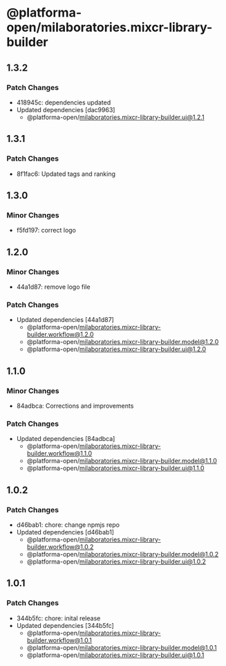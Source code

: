 # @platforma-open/milaboratories.mixcr-library-builder

## 1.3.2

### Patch Changes

- 418945c: dependencies updated
- Updated dependencies [dac9963]
  - @platforma-open/milaboratories.mixcr-library-builder.ui@1.2.1

## 1.3.1

### Patch Changes

- 8f1fac6: Updated tags and ranking

## 1.3.0

### Minor Changes

- f5fd197: correct logo

## 1.2.0

### Minor Changes

- 44a1d87: remove logo file

### Patch Changes

- Updated dependencies [44a1d87]
  - @platforma-open/milaboratories.mixcr-library-builder.workflow@1.2.0
  - @platforma-open/milaboratories.mixcr-library-builder.model@1.2.0
  - @platforma-open/milaboratories.mixcr-library-builder.ui@1.2.0

## 1.1.0

### Minor Changes

- 84adbca: Corrections and improvements

### Patch Changes

- Updated dependencies [84adbca]
  - @platforma-open/milaboratories.mixcr-library-builder.workflow@1.1.0
  - @platforma-open/milaboratories.mixcr-library-builder.model@1.1.0
  - @platforma-open/milaboratories.mixcr-library-builder.ui@1.1.0

## 1.0.2

### Patch Changes

- d46bab1: chore: change npmjs repo
- Updated dependencies [d46bab1]
  - @platforma-open/milaboratories.mixcr-library-builder.workflow@1.0.2
  - @platforma-open/milaboratories.mixcr-library-builder.model@1.0.2
  - @platforma-open/milaboratories.mixcr-library-builder.ui@1.0.2

## 1.0.1

### Patch Changes

- 344b5fc: chore: inital release
- Updated dependencies [344b5fc]
  - @platforma-open/milaboratories.mixcr-library-builder.workflow@1.0.1
  - @platforma-open/milaboratories.mixcr-library-builder.model@1.0.1
  - @platforma-open/milaboratories.mixcr-library-builder.ui@1.0.1
